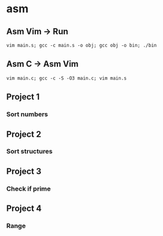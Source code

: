 # asm  
## Asm Vim -> Run  
```
vim main.s; gcc -c main.s -o obj; gcc obj -o bin; ./bin
```

## Asm C -> Asm Vim  
```
vim main.c; gcc -c -S -O3 main.c; vim main.s
```

## Project 1  
### Sort numbers  

## Project 2  
### Sort structures  

## Project 3  
### Check if prime  

## Project 4  
### Range  
